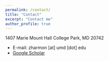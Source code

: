 ```yaml
---
permalink: /contact/
title: "Contact"
excerpt: "Contact me"
author_profile: true
---
```


1407 Marie Mount Hall
College Park, MD 20742

* E-mail: zharmon [at] umd [dot] edu
* [Google Scholar](https://scholar.google.com/citations?hl=en&user=k9OkYpwAAAAJ)
